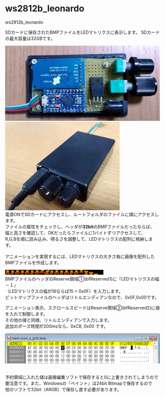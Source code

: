 # ws2812b_leonardo
ws2812b_leonardo

    
SDカードに保存されたBMPファイルをLEDマトリクスに表示します。
SDカードの最大容量は32GBです。

<p>
    <img alt="" src="ws2812b-controller-arduino-2.jpg"><br>
    <img alt="" src="ws2812b-controller-arduino-1.jpg"><br>
    電源ONでSDカードにアクセスし、ルートフォルダのファイルに順にアクセスします。<br>
      ファイルの属性をチェックし、ヘッダが<span style="font-weight: bold;">32bit</span>のBMPファイルだったならば、<br>
      幅と高さを確認して、OKだったらファイルに1バイトずつアクセスして、<br>
      R,G,Bを順に読み込み、明るさを調整して、LEDマトリクスの配列に格納します。<br>
      <br>
      アニメーションを実現するには、LEDマトリクスの大きさ毎に画像を配列した<br>
      BMPファイルを作成します。</p>
      <img alt="" src="mario-anim_a_p200.bmp">
      <br>
      BMPファイルのヘッダのReserve領域①(bfReserved1)に『LEDマトリクスの幅－１』<br>
      （LEDマトリクスの幅が16ならば15 = 0x0F）を入力します。<br>
      ビットマップファイルのヘッダはリトルエンディアンなので、0x0F,0x00です。</p>
    <p>アニメーション表示、スクロールスピードはReserve領域②(bfReserved2)に値を入れて制御します。<br>
      その他の値と同様、リトルエンディアンで入力します。<br>
      追加のポーズ時間が200msなら、0xC8, 0x00 です。</p>
    <img alt="" src="bmp_header_anim.PNG">
    <p><br>
      予約領域に入れた値は画像編集ソフトで保存すると0に上書きされてしまうので<br>
      要注意です。また、Windowsの『ペイント』は24bit Bitmapで保存するので<br>
      他のソフトで32bit（ARGB）で保存し直す必要があります。<br>
      <br>
